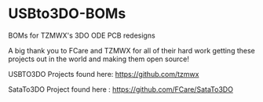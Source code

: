 # USBto3DO-BOMs
BOMs for TZMWX's 3DO ODE PCB redesigns

A big thank you to FCare and TZMWX for all of their hard work getting these projects out in the world and making them open source!


USBTO3DO Projects found here: https://github.com/tzmwx

SataTo3DO Project found here : https://github.com/FCare/SataTo3DO
